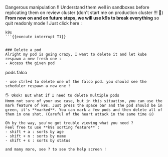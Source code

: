 Dangerous manipulation !! Understand them well in sandboxes before replicating them on review cluster (don't start me on production cluster !!! 👿️)
**From now on and on future steps, we will use k9s to break everything** so quit readonly mode ! Just click here : 
```
k9s
```{{execute interrupt T1}}


### Delete a pod
Alright my pod is going crazy, I want to delete it and let kube respawn a new fresh one :
- Access the given pod
```
pods falco
```{{execute T1}}
- use ctrl+d to delete one of the falco pod. you should see the scheduler respawn a new one ! 

🖐️ Okok! But what if I need to delete multiple pods
Hmmm not sure of your use case, but in this situation, you can use the mark feature of k9s. Just press the space bar and the pod should be in green, it's **marked**. You can mark a few pods and then delete all of them in one shot. (Careful of the heart attack in the same time 🤐️)

Oh by the way, you've got trouble viewing what you need ? 
Feel free to use **k9s sorting feature** : 
- shift + a : sorts by age
- shift + n : sorts by name
- shift + s : sorts by status

and many more, see ? to see the help screen !

